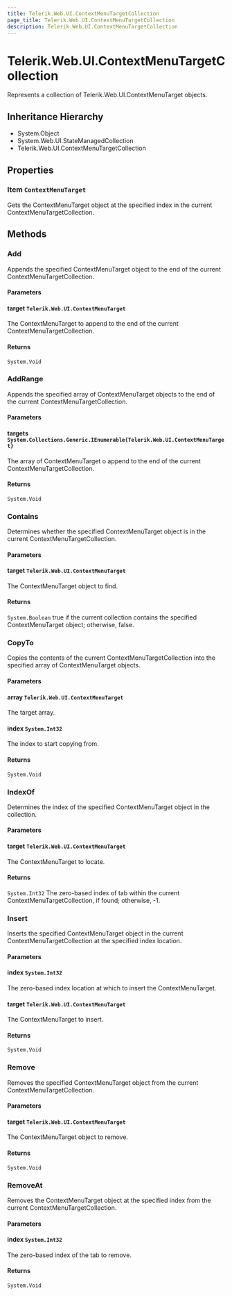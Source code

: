 ```yaml
---
title: Telerik.Web.UI.ContextMenuTargetCollection
page_title: Telerik.Web.UI.ContextMenuTargetCollection
description: Telerik.Web.UI.ContextMenuTargetCollection
---
```


# Telerik.Web.UI.ContextMenuTargetCollection

Represents a collection of Telerik.Web.UI.ContextMenuTarget objects.

## Inheritance Hierarchy

* System.Object
* System.Web.UI.StateManagedCollection
* Telerik.Web.UI.ContextMenuTargetCollection

## Properties

###  Item `ContextMenuTarget`

Gets the ContextMenuTarget object at the specified index in
                   the current ContextMenuTargetCollection.

## Methods

###  Add

Appends the specified ContextMenuTarget object to the end of the current ContextMenuTargetCollection.

#### Parameters

#### target `Telerik.Web.UI.ContextMenuTarget`

The ContextMenuTarget to append to the end of the current ContextMenuTargetCollection.

#### Returns

`System.Void` 

###  AddRange

Appends the specified array of ContextMenuTarget objects to the end of the
            current ContextMenuTargetCollection.

#### Parameters

#### targets `System.Collections.Generic.IEnumerable{Telerik.Web.UI.ContextMenuTarget}`

The array of ContextMenuTarget o append to the end of the current
            ContextMenuTargetCollection.

#### Returns

`System.Void` 

###  Contains

Determines whether the specified ContextMenuTarget object is in the current
                   ContextMenuTargetCollection.

#### Parameters

#### target `Telerik.Web.UI.ContextMenuTarget`

The ContextMenuTarget object to find.

#### Returns

`System.Boolean` true if the current collection contains the specified ContextMenuTarget object;
                   otherwise, false.

###  CopyTo

Copies the contents of the current ContextMenuTargetCollection into the
            specified array of ContextMenuTarget objects.

#### Parameters

#### array `Telerik.Web.UI.ContextMenuTarget`

The target array.

#### index `System.Int32`

The index to start copying from.

#### Returns

`System.Void` 

###  IndexOf

Determines the index of the specified ContextMenuTarget object in the collection.

#### Parameters

#### target `Telerik.Web.UI.ContextMenuTarget`

The ContextMenuTarget to locate.

#### Returns

`System.Int32` The zero-based index of tab within the current ContextMenuTargetCollection,
                   if found; otherwise, -1.

###  Insert

Inserts the specified ContextMenuTarget object in the current
            ContextMenuTargetCollection at the specified index location.

#### Parameters

#### index `System.Int32`

The zero-based index location at which to insert the ContextMenuTarget.

#### target `Telerik.Web.UI.ContextMenuTarget`

The ContextMenuTarget to insert.

#### Returns

`System.Void` 

###  Remove

Removes the specified ContextMenuTarget object from the current
                   ContextMenuTargetCollection.

#### Parameters

#### target `Telerik.Web.UI.ContextMenuTarget`

The ContextMenuTarget object to remove.

#### Returns

`System.Void` 

###  RemoveAt

Removes the ContextMenuTarget object at the specified index
            from the current ContextMenuTargetCollection.

#### Parameters

#### index `System.Int32`

The zero-based index of the tab to remove.

#### Returns

`System.Void` 

